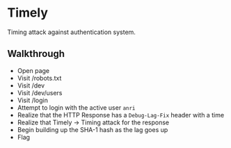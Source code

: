 # Timely

Timing attack against authentication system.

## Walkthrough

- Open page
- Visit /robots.txt
- Visit /dev
- Visit /dev/users
- Visit /login
- Attempt to login with the active user `anri`
- Realize that the HTTP Response has a `Debug-Lag-Fix` header with a time
- Realize that Timely -> Timing attack for the response
- Begin building up the SHA-1 hash as the lag goes up
- Flag
